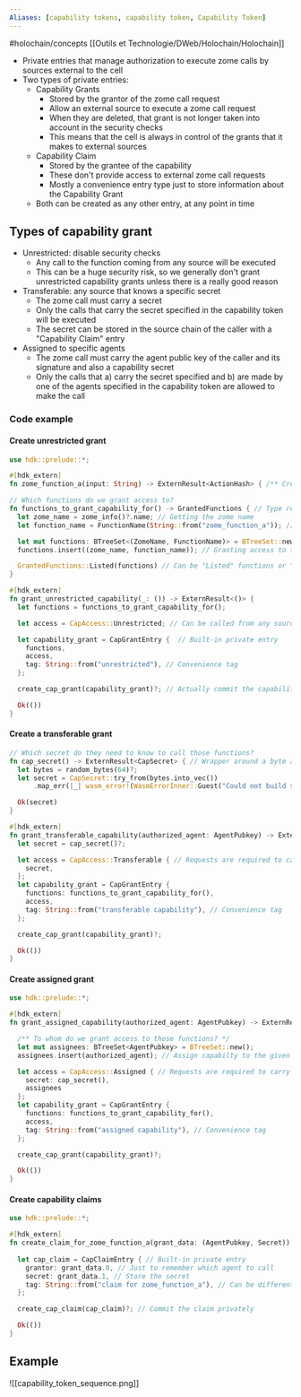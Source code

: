 ```yaml
---
Aliases: [capability tokens, capability token, Capability Token]
---
```

 #holochain/concepts 
[[Outils et Technologie/DWeb/Holochain/Holochain]]

-   Private entries that manage authorization to execute zome calls by sources external to the cell
-   Two types of private entries: 
    -   Capability Grants
        -   Stored by the grantor of the zome call request
        -   Allow an external source to execute a zome call request
        -   When they are deleted, that grant is not longer taken into account in the security checks
        -   This means that the cell is always in control of the grants that it makes to external sources
    -   Capability Claim
        -   Stored by the grantee of the capability
        -   These don't provide access to external zome call requests
        -   Mostly a convenience entry type just to store information about the Capability Grant
    -   Both can be created as any other entry, at any point in time

## Types of capability grant
-   Unrestricted: disable security checks 
    -   Any call to the function coming from any source will be executed
    -   This can be a huge security risk, so we generally don't grant unrestricted capability grants unless there is a really good reason
-   Transferable: any source that knows a specific secret 
    -   The zome call must carry a secret
    -   Only the calls that carry the secret specified in the capability token will be executed
    -   The secret can be stored in the source chain of the caller with a "Capability Claim" entry
-   Assigned to specific agents 
    -   The zome call must carry the agent public key of the caller and its signature and also a capability secret
    -   Only the calls that a) carry the secret specified and b) are made by one of the agents specified in the capability token are allowed to make the call

### Code example
#### Create unrestricted grant

``` rust
use hdk::prelude::*;

#[hdk_extern]
fn zome_function_a(input: String) -> ExternResult<ActionHash> { /** Create, create links, get, query... */ } 

// Which functions do we grant access to? 
fn functions_to_grant_capability_for() -> GrantedFunctions { // Type required by the HDK API
  let zome_name = zome_info()?.name; // Getting the zome name
  let function_name = FunctionName(String::from("zome_function_a")); // Wrapper around a "String"

  let mut functions: BTreeSet<(ZomeName, FunctionName)> = BTreeSet::new();
  functions.insert((zome_name, function_name)); // Granting access to the function in this zome

  GrantedFunctions::Listed(functions) // Can be "Listed" functions or "All" functions
}

#[hdk_extern]
fn grant_unrestricted_capability(_: ()) -> ExternResult<()> {
  let functions = functions_to_grant_capability_for();

  let access = CapAccess::Unrestricted; // Can be called from any source

  let capability_grant = CapGrantEntry {  // Built-in private entry
    functions,
    access,
    tag: String::from("unrestricted"), // Convenience tag
  };

  create_cap_grant(capability_grant)?; // Actually commit the capability

  Ok(())
}
```

#### Create a transferable grant
``` rust
// Which secret do they need to know to call those functions? 
fn cap_secret() -> ExternResult<CapSecret> { // Wrapper around a byte array
  let bytes = random_bytes(64)?;
  let secret = CapSecret::try_from(bytes.into_vec())
      .map_err(|_| wasm_error!(WasmErrorInner::Guest("Could not build secret".into())))?;

  Ok(secret)
}

#[hdk_extern]
fn grant_transferable_capability(authorized_agent: AgentPubkey) -> ExternResult<()> {
  let secret = cap_secret()?;

  let access = CapAccess::Transferable { // Requests are required to carry this secret 
    secret,
  };
  let capability_grant = CapGrantEntry {
    functions: functions_to_grant_capability_for(),
    access,
    tag: String::from("transferable capability"), // Convenience tag
  };

  create_cap_grant(capability_grant)?;

  Ok(())
}
```

#### Create assigned grant
``` rust
use hdk::prelude::*;

#[hdk_extern]
fn grant_assigned_capability(authorized_agent: AgentPubkey) -> ExternResult<()> {

  /** To whom do we grant access to those functions? */
  let mut assignees: BTreeSet<AgentPubkey> = BTreeSet::new();
  assignees.insert(authorized_agent); // Assign capabilty to the given "authorized_agent"

  let access = CapAccess::Assigned { // Requests are required to carry this secret and be signed by one of the assignees 
    secret: cap_secret(),
    assignees
  };
  let capability_grant = CapGrantEntry {
    functions: functions_to_grant_capability_for(),
    access,
    tag: String::from("assigned capability"), // Convenience tag
  };

  create_cap_grant(capability_grant)?;

  Ok(())
}
```

#### Create capability claims
``` rust
use hdk::prelude::*;

#[hdk_extern]
fn create_claim_for_zome_function_a(grant_data: (AgentPubkey, Secret)) -> ExternResult<()> {
  
  let cap_claim = CapClaimEntry { // Built-in private entry
    grantor: grant_data.0, // Just to remember which agent to call
    secret: grant_data.1, // Store the secret
    tag: String::from("claim for zome_function_a"), // Can be different from the tag in the grant
  };

  create_cap_claim(cap_claim)?; // Commit the claim privately

  Ok(())
}
```

## Example
![[capability_token_sequence.png]]

